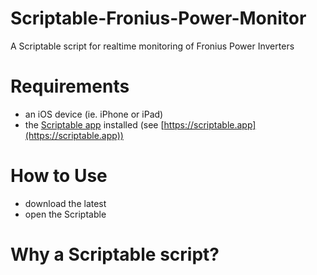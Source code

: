 # Scriptable-Fronius-Power-Monitor
A Scriptable script for realtime monitoring of Fronius Power Inverters


# Requirements

- an iOS device (ie. iPhone or iPad)
- the [Scriptable app](https://scriptable.app) installed (see [https://scriptable.app](https://scriptable.app))

# How to Use

- download the latest 
- open the Scriptable 

# Why a Scriptable script?
